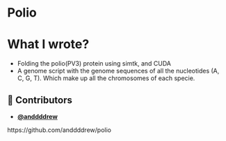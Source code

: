 <!-- DO NOT REMOVE - contributor_list:data:start:["anddddrew"]:end -->

# Polio

# What I wrote?
- Folding the polio(PV3) protein using simtk, and CUDA
- A genome script with the genome sequences of all the nucleotides (A, C, G, T). Which make up all the chromosomes of each specie.

<!-- prettier-ignore-start -->
<!-- DO NOT REMOVE - contributor_list:start -->
## 👥 Contributors


- **[@anddddrew](https://github.com/anddddrew)**

<!-- DO NOT REMOVE - contributor_list:end -->
<!-- prettier-ignore-end --> https://github.com/anddddrew/polio
